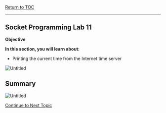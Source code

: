 <a href="https://github.com/CyberTrainingUSAF/04-IDE-s-and-Algorithms-Pt.-1/blob/master/00-Table-of-Contents.md" rel="Return to TOC"> Return to TOC </a>

---

## Socket Programming Lab 11

**Objective**

**In this section, you will learn about:**
* Printing the current time from the Internet time server

![Untitled](https://user-images.githubusercontent.com/47218652/60994582-6758ed80-a316-11e9-9d91-aa7b862bab9e.png)

## Summary

![Untitled](https://user-images.githubusercontent.com/47218652/60994617-7b045400-a316-11e9-87fe-13f7ee2e2448.png)

<a href="https://github.com/Bpmhome/Socket-Programming/blob/master/Socket%20Programming%20Lab12.md" > Continue to Next Topic </a>
